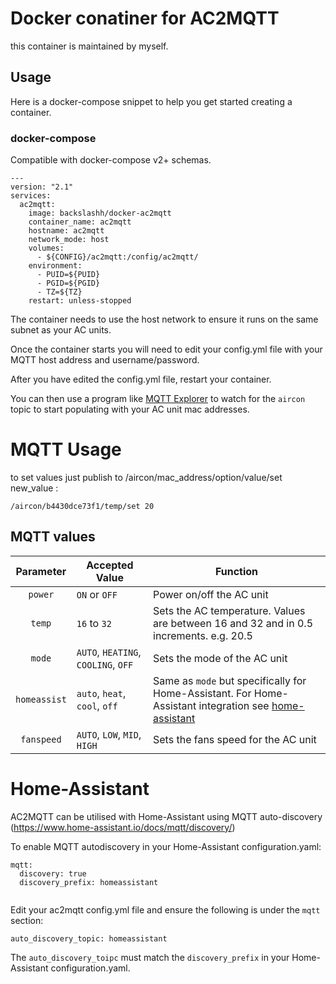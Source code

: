 # Docker conatiner for AC2MQTT
this container is maintained by myself.

## Usage

Here is a docker-compose snippet to help you get started creating a container.

### docker-compose

Compatible with docker-compose v2+ schemas.

```
---
version: "2.1"
services:
  ac2mqtt:
    image: backslashh/docker-ac2mqtt
    container_name: ac2mqtt
    hostname: ac2mqtt
    network_mode: host
    volumes:
      - ${CONFIG}/ac2mqtt:/config/ac2mqtt/
    environment:
      - PUID=${PUID}
      - PGID=${PGID}
      - TZ=${TZ}
    restart: unless-stopped
```
The container needs to use the host network to ensure it runs on the same subnet as your AC units.


Once the container starts you will need to edit your config.yml file with your MQTT host address and username/password.

After you have edited the config.yml file, restart your container. 

You can then use a program like [MQTT Explorer](http://mqtt-explorer.com/) to watch for the `aircon` topic to start populating with your AC unit mac addresses.

# MQTT Usage

to set values just publish to /aircon/mac_address/option/value/set  new_value  :
```
/aircon/b4430dce73f1/temp/set 20
``` 

## MQTT values
| Parameter | Accepted Value | Function |
| :----: | --- | --- |
| `power` | `ON` or `OFF` | Power on/off the AC unit|
| `temp` | `16` to `32` | Sets the AC temperature. Values are between 16 and 32 and in 0.5 increments. e.g. 20.5 |
| `mode` | `AUTO`, `HEATING`, `COOLING`, `OFF` | Sets the mode of the AC unit |
| `homeassist` | `auto`, `heat`, `cool`, `off` | Same as `mode` but specifically for Home-Assistant. For Home-Assistant integration see [home-assistant](https://github.com/liaan/broadlink_ac_mqtt#home-assistant) |
| `fanspeed` | `AUTO`, `LOW`, `MID`, `HIGH` | Sets the fans speed for the AC unit |

# Home-Assistant
AC2MQTT can be utilised with Home-Assistant using MQTT auto-discovery (https://www.home-assistant.io/docs/mqtt/discovery/)

To enable MQTT autodiscovery in your Home-Assistant configuration.yaml:

```
mqtt:
  discovery: true
  discovery_prefix: homeassistant
  
```

Edit your ac2mqtt config.yml file and ensure the following is under the `mqtt` section:

```
auto_discovery_topic: homeassistant
```

The `auto_discovery_toipc` must match the `discovery_prefix` in your Home-Assistant configuration.yaml.
